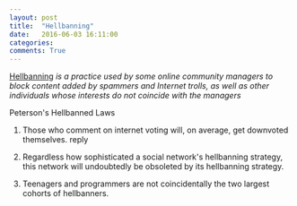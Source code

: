 ```yaml
---
layout: post
title:  "Hellbanning"
date:   2016-06-03 16:11:00
categories:
comments: True
---
```



[Hellbanning](https://en.wikipedia.org/wiki/Stealth_banning) *is a practice used by some online community managers to block content added by spammers and Internet trolls, as well as other individuals whose interests do not coincide with the managers*

Peterson's Hellbanned Laws

1. Those who comment on internet voting will, on average, get downvoted themselves.
reply

2. Regardless how sophisticated a social network's hellbanning strategy, this network will undoubtedly be obsoleted by its hellbanning strategy.

3. Teenagers and programmers are not coincidentally the two largest cohorts of hellbanners.


